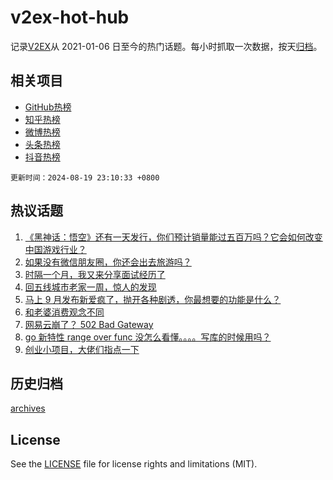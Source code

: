 # v2ex-hot-hub

 记录[V2EX](https://www.v2ex.com/)从 2021-01-06 日至今的热门话题。每小时抓取一次数据，按天[归档](archives)。
 
 ## 相关项目

- [GitHub热榜](https://github.com/lonnyzhang423/github-hot-hub)
- [知乎热榜](https://github.com/lonnyzhang423/zhihu-hot-hub)
- [微博热榜](https://github.com/lonnyzhang423/weibo-hot-hub)
- [头条热榜](https://github.com/lonnyzhang423/toutiao-hot-hub)
- [抖音热榜](https://github.com/lonnyzhang423/douyin-hot-hub)


 `更新时间：2024-08-19 23:10:33 +0800`

## 热议话题

1. [《黑神话：悟空》还有一天发行，你们预计销量能过五百万吗？它会如何改变中国游戏行业？](https://www.v2ex.com/t/1066046)
1. [如果没有微信朋友圈，你还会出去旅游吗？](https://www.v2ex.com/t/1065986)
1. [时隔一个月，我又来分享面试经历了](https://www.v2ex.com/t/1066039)
1. [回五线城市老家一周，惊人的发现](https://www.v2ex.com/t/1066037)
1. [马上 9 月发布新爱疯了，抛开各种剧透，你最想要的功能是什么？](https://www.v2ex.com/t/1066100)
1. [和老婆消费观念不同](https://www.v2ex.com/t/1066060)
1. [网易云崩了？ 502 Bad Gateway](https://www.v2ex.com/t/1066148)
1. [go 新特性 range over func 没怎么看懂。。。。写库的时候用吗？](https://www.v2ex.com/t/1066038)
1. [创业小项目，大佬们指点一下](https://www.v2ex.com/t/1065996)

## 历史归档

[archives](archives)

## License

See the [LICENSE](LICENSE) file for license rights and limitations (MIT).
